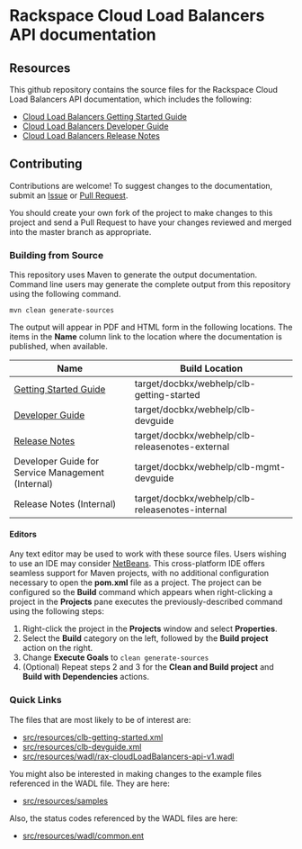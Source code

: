 # Rackspace Cloud Load Balancers API documentation

## Resources

This github repository contains the source files for the Rackspace Cloud Load Balancers API documentation, which includes the following:

* [Cloud Load Balancers Getting Started Guide](http://docs.rackspace.com/loadbalancers/api/v1.0/clb-getting-started/)
* [Cloud Load Balancers Developer Guide](http://docs.rackspace.com/loadbalancers/api/v1.0/clb-devguide/)
* [Cloud Load Balancers Release Notes](http://docs.rackspace.com/loadbalancers/api/v1.0/clb-releasenotes/)

## Contributing

Contributions are welcome! To suggest changes to the documentation, submit an [Issue](https://github.com/rackerlabs/docs-cloud-load-balancers/issues) or [Pull Request](https://github.com/rackerlabs/docs-cloud-load-balancers/pulls).

You should create your own fork of the project to make changes to this project and send a Pull Request to have your changes reviewed and merged into the master branch as appropriate.

### Building from Source

This repository uses Maven to generate the output documentation. Command line users may generate the complete output from this repository using the following command.

    mvn clean generate-sources

The output will appear in PDF and HTML form in the following locations. The items in the **Name** column link to the location where the documentation is published, when available.

| Name | Build Location |
| --- | --- |
| [Getting Started Guide](http://docs.rackspace.com/loadbalancers/api/v1.0/clb-getting-started/) | target/docbkx/webhelp/clb-getting-started |
| [Developer Guide](http://docs.rackspace.com/loadbalancers/api/v1.0/clb-devguide/) | target/docbkx/webhelp/clb-devguide |
| [Release Notes](http://docs.rackspace.com/loadbalancers/api/v1.0/clb-releasenotes/) | target/docbkx/webhelp/clb-releasenotes-external |
| Developer Guide for Service Management (Internal) | target/docbkx/webhelp/clb-mgmt-devguide |
| Release Notes (Internal) | target/docbkx/webhelp/clb-releasenotes-internal |

#### Editors

Any text editor may be used to work with these source files. Users wishing to use an IDE may consider [NetBeans](http://netbeans.org). This cross-platform IDE offers seamless support for Maven projects, with no additional configuration necessary to open the **pom.xml** file as a project. The project can be configured so the **Build** command which appears when right-clicking a project in the **Projects** pane executes the previously-described command using the following steps:

1. Right-click the project in the **Projects** window and select **Properties**.
2. Select the **Build** category on the left, followed by the **Build project** action on the right.
3. Change **Execute Goals** to `clean generate-sources`
4. (Optional) Repeat steps 2 and 3 for the **Clean and Build project** and **Build with Dependencies** actions.

### Quick Links

The files that are most likely to be of interest are:

* [src/resources/clb-getting-started.xml](src/resources/clb-getting-started.xml)
* [src/resources/clb-devguide.xml](src/resources/clb-devguide.xml)
* [src/resources/wadl/rax-cloudLoadBalancers-api-v1.wadl](src/resources/wadl/rax-cloudLoadBalancers-api-v1.wadl)

You might also be interested in making changes to the example files referenced in the WADL file. They are here:

* [src/resources/samples](src/resources/samples)

Also, the status codes referenced by the WADL files are here:

* [src/resources/wadl/common.ent](src/resources/wadl/common.ent)

